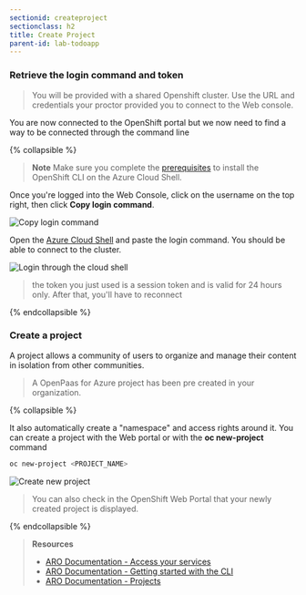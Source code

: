 ```yaml
---
sectionid: createproject
sectionclass: h2
title: Create Project
parent-id: lab-todoapp
---
```


### Retrieve the login command and token

> You will be provided with a shared Openshift cluster. Use the URL and credentials your proctor provided you to connect to the Web console.

You are now connected to the OpenShift portal but we now need to find a way to be connected through the command line

{% collapsible %}

> **Note** Make sure you complete the [prerequisites](#prereq) to install the OpenShift CLI on the Azure Cloud Shell.

Once you're logged into the Web Console, click on the username on the top right, then click **Copy login command**.

![Copy login command](media/lab1/login-command.png)


Open the [Azure Cloud Shell](https://shell.azure.com) and paste the login command. You should be able to connect to the cluster.

![Login through the cloud shell](media/lab1/oc-login-cloudshell.png)

> the token you just used is a session token and is valid for 24 hours only. After that, you'll have to reconnect

{% endcollapsible %}

### Create a project

A project allows a community of users to organize and manage their content in isolation from other communities.

> A OpenPaas for Azure project has been pre created in your organization.

{% collapsible %}

It also automatically create a "namespace" and access rights around it. You can create a project with the Web portal or with the **oc new-project** command

```sh
oc new-project <PROJECT_NAME>
```

![Create new project](media/lab1/oc-newproject.png)

> You can also check in the OpenShift Web Portal that your newly created project is displayed.

{% endcollapsible %}

> **Resources**
> * [ARO Documentation - Access your services](https://docs.openshift.com/aro/getting_started/access_your_services.html)
> * [ARO Documentation - Getting started with the CLI](https://docs.openshift.com/aro/cli_reference/get_started_cli.html)
> * [ARO Documentation - Projects](https://docs.openshift.com/aro/dev_guide/projects.html)
